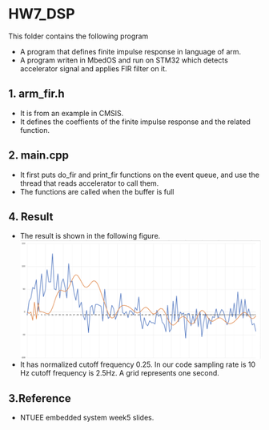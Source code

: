 # HW7_DSP
This folder contains the following program
* A program that defines finite impulse response in language of arm.
* A program writen in MbedOS and run on STM32 which detects accelerator signal and applies FIR filter on it.

## 1. arm_fir.h
* It is from an example in CMSIS.
* It defines the coeffients of the finite impulse response and the related function.
## 2. main.cpp
* It first puts do_fir and print_fir functions on the event queue, and use the thread that reads accelerator to call them.
* The functions are called when the buffer is full
## 4. Result
* The result is shown in the following figure.
![alt text](result.png)
* It has normalized cutoff frequency 0.25. In our code sampling rate is 10 Hz cutoff frequency is 2.5Hz. A grid represents one second.

## 3.Reference
* NTUEE embedded system week5 slides.
